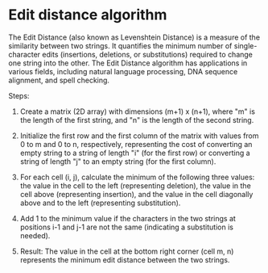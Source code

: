 # Edit distance algorithm

The Edit Distance (also known as Levenshtein Distance) is a measure of the similarity between two strings. It quantifies the minimum number of single-character edits (insertions, deletions, or substitutions) required to change one string into the other. The Edit Distance algorithm has applications in various fields, including natural language processing, DNA sequence alignment, and spell checking.

Steps:

1. Create a matrix (2D array) with dimensions (m+1) x (n+1), where "m" is the length of the first string, and "n" is the length of the second string.

2. Initialize the first row and the first column of the matrix with values from 0 to m and 0 to n, respectively, representing the cost of converting an empty string to a string of length "i" (for the first row) or converting a string of length "j" to an empty string (for the first column).

3. For each cell (i, j), calculate the minimum of the following three values: the value in the cell to the left (representing deletion), the value in the cell above (representing insertion), and the value in the cell diagonally above and to the left (representing substitution).

4. Add 1 to the minimum value if the characters in the two strings at positions i-1 and j-1 are not the same (indicating a substitution is needed).

5. Result: The value in the cell at the bottom right corner (cell m, n) represents the minimum edit distance between the two strings.
